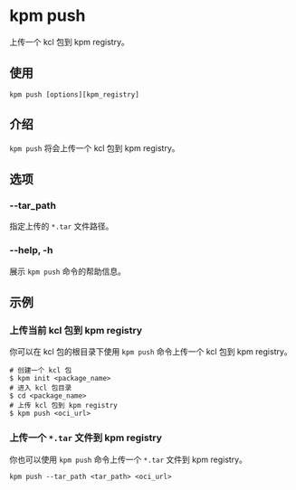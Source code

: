 # kpm push

上传一个 kcl 包到 kpm registry。

## 使用

```shell
kpm push [options][kpm_registry]
```

## 介绍

`kpm push` 将会上传一个 kcl 包到 kpm registry。

## 选项

### --tar_path

指定上传的 `*.tar` 文件路径。

### --help, -h

展示 `kpm push` 命令的帮助信息。

## 示例

### 上传当前 kcl 包到 kpm registry

你可以在 kcl 包的根目录下使用 `kpm push` 命令上传一个 kcl 包到 kpm registry。

```shell
# 创建一个 kcl 包
$ kpm init <package_name> 
# 进入 kcl 包目录
$ cd <package_name> 
# 上传 kcl 包到 kpm registry
$ kpm push <oci_url>
```

### 上传一个 `*.tar` 文件到 kpm registry

你也可以使用 `kpm push` 命令上传一个 `*.tar` 文件到 kpm registry。

```shell
kpm push --tar_path <tar_path> <oci_url>
```
